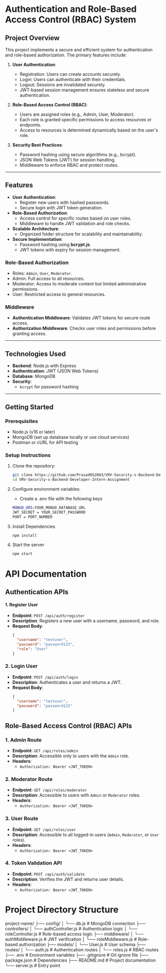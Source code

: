 # Authentication and Role-Based Access Control (RBAC) System

## **Project Overview**
This project implements a secure and efficient system for authentication and role-based authorization. The primary features include:

1. **User Authentication**:
   - Registration: Users can create accounts securely.
   - Login: Users can authenticate with their credentials.
   - Logout: Sessions are invalidated securely.
   - JWT-based session management ensures stateless and secure authentication.

2. **Role-Based Access Control (RBAC)**:
   - Users are assigned roles (e.g., Admin, User, Moderator).
   - Each role is granted specific permissions to access resources or endpoints.
   - Access to resources is determined dynamically based on the user's role.

3. **Security Best Practices**:
   - Password hashing using secure algorithms (e.g., bcrypt).
   - JSON Web Tokens (JWT) for session handling.
   - Middleware to enforce RBAC and protect routes.

---

## Features

- **User Authentication**:
  - Register new users with hashed passwords.
  - Secure login with JWT token generation.
- **Role-Based Authorization**:
  - Access control for specific routes based on user roles.
  - Middleware to handle JWT validation and role checks.
- **Scalable Architecture**:
  - Organized folder structure for scalability and maintainability.
- **Secure Implementation**:
  - Password hashing using **bcrypt.js**.
  - JWT tokens with expiry for session management.

### **Role-Based Authorization**
- Roles: `Admin`, `User`, `Moderator`.
- Admin: Full access to all resources.
- Moderator: Access to moderate content but limited administrative permissions.
- User: Restricted access to general resources.

### **Middleware**
- **Authentication Middleware**: Validates JWT tokens for secure route access.
- **Authorization Middleware**: Checks user roles and permissions before granting access.

---

## **Technologies Used**
- **Backend**: Node.js with Express
- **Authentication**: JWT (JSON Web Tokens)
- **Database**: MongoDB
- **Security**:
  - `bcrypt` for password hashing
---

## **Getting Started**

### **Prerequisites**
- Node.js (v16 or later) 
- MongoDB (set up database locally or use cloud services)
- Postman or cURL for API testing

### **Setup Instructions**

1. Clone the repository:
   
   ```bash
   git clone https://github.com/Prasad052003/VRV-Security-s-Backend-Developer-Intern-Assignment.git
   cd VRV-Security-s-Backend-Developer-Intern-Assignment
   ```

2. Configure environment variables:
    - Create a .env file with the following keys
      
   ```bash
   MONGO_URI=YOUR_MONGO_DATABASE_URL
   JWT_SECRET = YOUR_SECRET_PASSWORD
   PORT = PORT_NUMBER
   ```
   
3. Install Dependencies
   
   ```bash
   npm install
   ```

4. Start the server
   
     ```bash
     npm start
     ```
# API Documentation

## **Authentication APIs**

#### **1. Register User**
- **Endpoint**: `POST /api/auth/register`
- **Description**: Registers a new user with a username, password, and role.
- **Request Body**:
  ```json
  {
    "username": "testuser",
    "password": "password123",
    "role": "User"
  }
  ```

### **2. Login User**
- **Endpoint**: `POST /api/auth/login`
- **Description**: Authenticates a user and returns a JWT.
- **Request Body**:
  ```json
  {
    "username": "testuser",
    "password": "password123"
  }
  
## **Role-Based Access Control (RBAC) APIs**

### **1. Admin Route**
- **Endpoint**: `GET /api/roles/admin`
- **Description**: Accessible only to users with the `Admin` role.
- **Headers**:
  - `Authorization: Bearer <JWT_TOKEN>`

### **2. Moderator Route**
- **Endpoint**: `GET /api/roles/moderator`
- **Description**: Accessible to users with `Admin` or `Moderator` roles.
- **Headers**:
  - `Authorization: Bearer <JWT_TOKEN>`

### **3. User Route**
- **Endpoint**: `GET /api/roles/user`
- **Description**: Accessible to all logged-in users (`Admin`, `Moderator`, or `User` roles).
- **Headers**:
  - `Authorization: Bearer <JWT_TOKEN>`

### **4. Token Validation API**
- **Endpoint**: `POST /api/auth/validate`
- **Description**: Verifies the JWT and returns user details.
- **Headers**:
  - `Authorization: Bearer <JWT_TOKEN>`



# Project Directory Structure

project-name/
├── config/
│   └── db.js                # MongoDB connection
├── controllers/
│   └── authController.js    # Authentication logic
│   └── roleController.js    # Role-based access logic
├── middleware/
│   └── authMiddleware.js    # JWT verification
│   └── roleMiddleware.js    # Role-based authorization
├── models/
│   └── User.js              # User schema
├── routes/
│   └── auth.js              # Authentication routes
│   └── roles.js             # RBAC routes
├── .env                     # Environment variables
├── .gitignore               # Git ignore file
├── package.json             # Dependencies
├── README.md                # Project documentation
└── server.js                # Entry point



